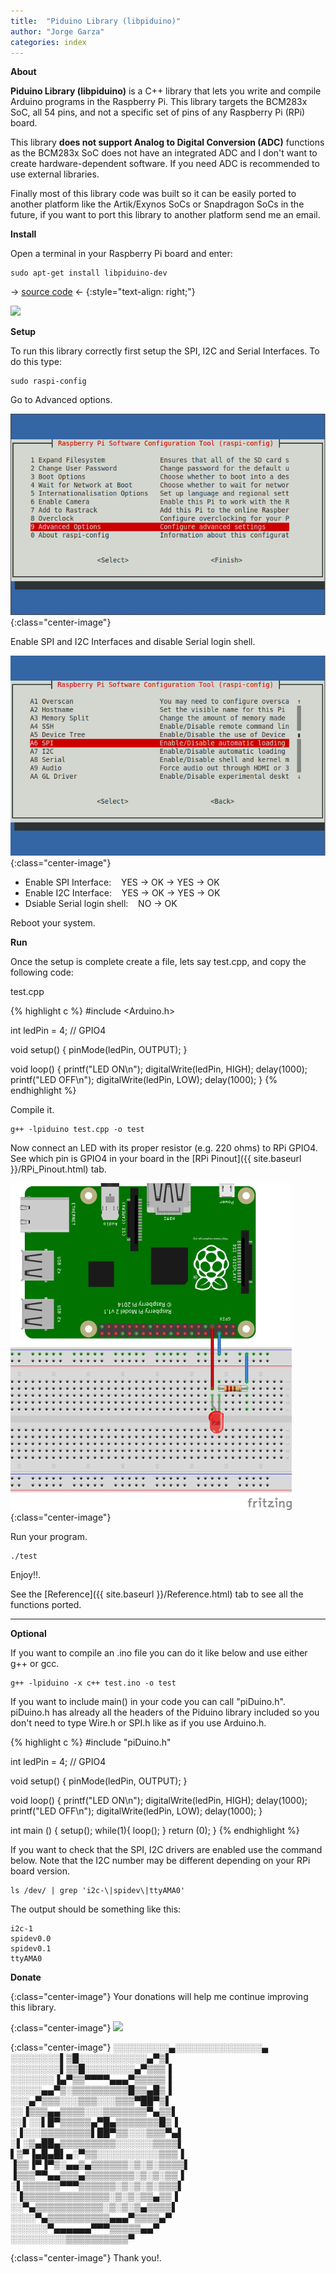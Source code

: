 ```yaml
---
title:  "Piduino Library (libpiduino)"
author: "Jorge Garza"
categories: index
---
```


**About**

**Piduino Library (libpiduino)** is a C++ library that lets you write and compile Arduino programs in the Raspberry Pi. This library 
targets the BCM283x SoC, all 54 pins, and not a specific set of pins of any Raspberry Pi (RPi) board.

This library **does not support Analog to Digital Conversion (ADC)** functions as the BCM283x
SoC does not have an integrated ADC and I don't want to create hardware-dependent software. 
If you need ADC is recommended to use external libraries.

Finally most of this library code was built so it can be easily ported to another platform like the Artik/Exynos SoCs
 or Snapdragon SoCs in the future, if you want to port this library to another platform send me an email.

**Install**

Open a terminal in your Raspberry Pi board and enter:

```
sudo apt-get install libpiduino-dev
```
-> [source code](https://github.com/NVSL/PiDuino_Library) <-
{:style="text-align: right;"}

[![](https://www.paypalobjects.com/en_US/i/btn/btn_donateCC_LG.gif)](https://www.paypal.com/cgi-bin/webscr?cmd=_donations&business=XV85PF2AAESFJ&lc=US&item_name=Piduino%20Library&currency_code=USD&bn=PP%2dDonationsBF%3abtn_donateCC_LG%2egif%3aNonHosted)

**Setup**

To run this library correctly first setup the SPI, I2C and Serial Interfaces. To do this type:

```
sudo raspi-config
```

Go to Advanced options.

![rpi-advanced-options](images/rpi_config_1.png){:class="center-image"}

Enable SPI and I2C Interfaces and disable Serial login shell.

![rpi-enable-interfaces](images/rpi_config_2.png){:class="center-image"}

* Enable SPI Interface: &nbsp;&nbsp; YES -> OK -> YES -> OK
* Enable I2C Interface: &nbsp;&nbsp; YES -> OK -> YES -> OK
* Dsiable Serial login shell: &nbsp;&nbsp; NO -> OK

Reboot your system. 

**Run**

Once the setup is complete create a file, lets say test.cpp, and copy the following code:

test.cpp

{% highlight c %}
#include <Arduino.h>

int ledPin = 4; // GPIO4

void setup() {
        pinMode(ledPin, OUTPUT);
}

void loop() {
        printf("LED ON\n");
        digitalWrite(ledPin, HIGH);
        delay(1000);
        printf("LED OFF\n");
        digitalWrite(ledPin, LOW);
        delay(1000);
}
{% endhighlight %}

Compile it.

```
g++ -lpiduino test.cpp -o test
```

Now connect an LED with its proper resistor (e.g. 220 ohms) to RPi GPIO4.
See which pin is GPIO4 in your board in the [RPi Pinout]({{ site.baseurl }}/RPi_Pinout.html) tab.

![LED-Example](images/LED_Example.png){:class="center-image"}

Run your program. 

```
./test
```

Enjoy!!.

See the [Reference]({{ site.baseurl }}/Reference.html) tab to see all the functions ported.  

-----------------

**Optional**

If you want to compile an .ino file you can do it like below and use either g++ or gcc.

```
g++ -lpiduino -x c++ test.ino -o test 
```

If you want to include main() in your code you can call "piDuino.h". piDuino.h has already all the headers of the Piduino library included so you don't need to type Wire.h or SPI.h like as if you use Arduino.h.

{% highlight c %}
#include "piDuino.h"

int ledPin = 4; // GPIO4

void setup() {
        pinMode(ledPin, OUTPUT);
}

void loop() {
        printf("LED ON\n");
        digitalWrite(ledPin, HIGH);
        delay(1000);
        printf("LED OFF\n");
        digitalWrite(ledPin, LOW);
        delay(1000);
}

int main () {
	setup();
	while(1){
		loop();
	}
	return (0);
}
{% endhighlight %}

If you want to check that the SPI, I2C drivers are enabled use the command below.
Note that the I2C number may be different depending on your RPi board version. 

```
ls /dev/ | grep 'i2c-\|spidev\|ttyAMA0'
```

The output should be something like this:

```
i2c-1
spidev0.0
spidev0.1
ttyAMA0
```

**Donate**

{:class="center-image"}
Your donations will help me continue improving this library. 

{:class="center-image"}
[![](https://www.paypalobjects.com/en_US/i/btn/btn_donateCC_LG.gif)](https://www.paypal.com/cgi-bin/webscr?cmd=_donations&business=XV85PF2AAESFJ&lc=US&item_name=Piduino%20Library&currency_code=USD&bn=PP%2dDonationsBF%3abtn_donateCC_LG%2egif%3aNonHosted)

{:class="center-image"}
░░░░░░░░░▄░░░░░░░░░░░░░░▄  
░░░░░░░░▌▒█░░░░░░░░░░░▄▀▒▌  
░░░░░░░░▌▒▒█░░░░░░░░▄▀▒▒▒▐  
░░░░░░░▐▄▀▒▒▀▀▀▀▄▄▄▀▒▒▒▒▒▐  
░░░░░▄▄▀▒░▒▒▒▒▒▒▒▒▒█▒▒▄█▒▐  
░░░▄▀▒▒▒░░░▒▒▒░░░▒▒▒▀██▀▒▌  
░░▐▒▒▒▄▄▒▒▒▒░░░▒▒▒▒▒▒▒▀▄▒▒▌  
░░▌░░▌█▀▒▒▒▒▒▄▀█▄▒▒▒▒▒▒▒█▒▐  
░▐░░░▒▒▒▒▒▒▒▒▌██▀▒▒░░░▒▒▒▀▄▌  
░▌░▒▄██▄▒▒▒▒▒▒▒▒▒░░░░░░▒▒▒▒▌  
▌▒▀▐▄█▄█▌▄░▀▒▒░░░░░░░░░░▒▒▒▐  
▐▒▒▐▀▐▀▒░▄▄▒▄▒▒▒▒▒▒░▒░▒░▒▒▒▒▌  
▐▒▒▒▀▀▄▄▒▒▒▄▒▒▒▒▒▒▒▒░▒░▒░▒▒▐  
░▌▒▒▒▒▒▒▀▀▀▒▒▒▒▒▒░▒░▒░▒░▒▒▒▌  
░▐▒▒▒▒▒▒▒▒▒▒▒▒▒▒░▒░▒░▒▒▄▒▒▐  
░░▀▄▒▒▒▒▒▒▒▒▒▒▒░▒░▒░▒▄▒▒▒▒▌  
░░░░▀▄▒▒▒▒▒▒▒▒▒▒▄▄▄▀▒▒▒▒▄▀  
░░░░░░▀▄▄▄▄▄▄▀▀▀▒▒▒▒▒▄▄▀  
░░░░░░░░░▒▒▒▒▒▒▒▒▒▒▀  

{:class="center-image"}
Thank you!.







